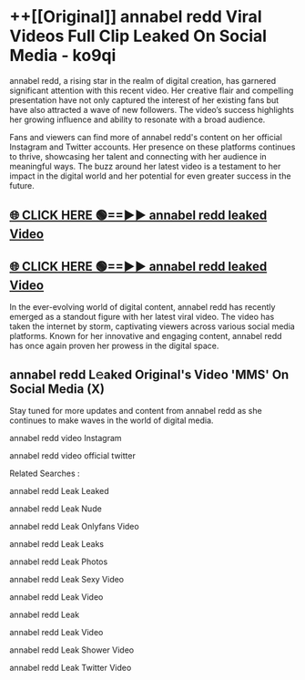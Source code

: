 # ++[[Original]] annabel redd Viral Videos Full Clip Leaked On Social Media - ko9qi<br>

annabel redd, a rising star in the realm of digital creation, has garnered significant attention with this recent video. Her creative flair and compelling presentation have not only captured the interest of her existing fans but have also attracted a wave of new followers. The video’s success highlights her growing influence and ability to resonate with a broad audience.

Fans and viewers can find more of annabel redd's content on her official Instagram and Twitter accounts. Her presence on these platforms continues to thrive, showcasing her talent and connecting with her audience in meaningful ways. The buzz around her latest video is a testament to her impact in the digital world and her potential for even greater success in the future.


## [🌐 CLICK HERE 🟢==►► annabel redd leaked Video ](https://onlyclips.site?title=annabel_redd&ref=git)

## [🌐 CLICK HERE 🟢==►► annabel redd leaked Video ](https://onlyclips.site?title=annabel_redd&ref=git)


In the ever-evolving world of digital content, annabel redd has recently emerged as a standout figure with her latest viral video. The video has taken the internet by storm, captivating viewers across various social media platforms. Known for her innovative and engaging content, annabel redd has once again proven her prowess in the digital space.



## annabel redd L𝚎aked Original's Video 'MMS' On Social Media (X)


Stay tuned for more updates and content from annabel redd as she continues to make waves in the world of digital media.

annabel redd video Instagram

annabel redd video official twitter


Related Searches :

annabel redd Leak Leaked

annabel redd Leak Nude

annabel redd Leak Onlyfans Video

annabel redd Leak Leaks

annabel redd Leak Photos

annabel redd Leak Sexy Video

annabel redd Leak Video

annabel redd Leak

annabel redd Leak Video

annabel redd Leak Shower Video

annabel redd Leak Twitter Video

